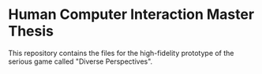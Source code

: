 # Human Computer Interaction Master Thesis

This repository contains the files for the high-fidelity prototype of the serious game called "Diverse Perspectives".

